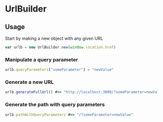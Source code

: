 # UrlBuilder

## Usage

Start by making a new object with any given URL

```js
var urlb = new UrlBuilder.new(window.location.href)
```

### Manipulate a query parameter

```js
urlb.queryParameters["someParameter"] = "newValue"
```

### Generate a new URL

```js
urlb.generateFullUrl() #=> "http://localhost:3000/?someParameter=newValue"
```

### Generate the path with query parameters

```js
urlb.pathWithQueryParameters #=> "/?someParameter=newValue"
```
